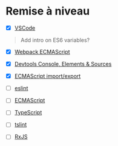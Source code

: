 # Remise à niveau

- [x] [VSCode](./vscode/README.md)

> Add intro on ES6 variables?
- [x] [Webpack ECMAScript](./webpack/README.md)
- [x] [Devtools Console, Elements & Sources](./webpack/README.md)
- [x] [ECMAScript import/export](./webpack/README.md)

- [ ] [eslint](./vscode/README.md)

- [ ] [ECMAScript](./ecmascript/README.md)

- [ ] [TypeScript](./typescript/README.md)
- [ ] [tslint](./typescript/README.md)

- [ ] [RxJS](./rxjs/README.md)
